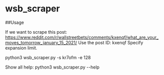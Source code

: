 # wsb_scraper

##Usage

If we want to scrape this post: https://www.reddit.com/r/wallstreetbets/comments/kxenqf/what_are_your_moves_tomorrow_january_15_2021/
Use the post ID: kxenqf
Specify expansion limit.

python3 wsb_scraper.py -s kr7ofm -e 128

Show all help:
python3 wsb_scraper.py --help
